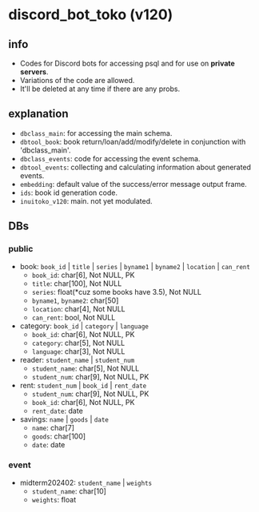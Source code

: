 # discord_bot_toko (v120)
## info
- Codes for Discord bots for accessing psql and for use on **private servers**.
- Variations of the code are allowed.
- It'll be deleted at any time if there are any probs.

## explanation
- `dbclass_main`: for accessing the main schema.
- `dbtool_book`: book return/loan/add/modify/delete in conjunction with 'dbclass_main'.
- `dbclass_events`: code for accessing the event schema.
- `dbtool_events`: collecting and calculating information about generated events.
- `embedding`: default value of the success/error message output frame.
- `ids`: book id generation code.
- `inuitoko_v120`: main. not yet modulated.

## DBs
### public
- book: `book_id` | `title` | `series` | `byname1` | `byname2` | `location` | `can_rent`
  - `book_id`: char[6], Not NULL, PK
  - `title`: char[100], Not NULL
  - `series`: float(*cuz some books have 3.5), Not NULL
  - `byname1`, `byname2`: char[50]
  - `location`: char[4], Not NULL
  - `can_rent`: bool, Not NULL
- category: `book_id` | `category` | `language`
  - `book_id`: char[6], Not NULL, PK
  - `category`: char[5], Not NULL
  - `language`: char[3], Not NULL
- reader: `student_name` | `student_num`
  - `student_name`: char[5], Not NULL
  - `student_num`: char[9], Not NULL, PK
- rent: `student_num` | `book_id` | `rent_date`
  - `student_num`: char[9], Not NULL, PK
  - `book_id`: char[6], Not NULL, PK
  - `rent_date`: date
- savings: `name` | `goods` | `date`
  - `name`: char[7]
  - `goods`: char[100]
  - `date`: date
### event
- midterm202402: `student_name` | `weights`
  - `student_name`: char[10]
  - `weights`: float
